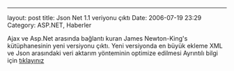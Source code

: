 ---
layout: post
title: Json Net 1.1 veriyonu çıktı
Date: 2006-07-19 23:29
Category: ASP.NET, Haberler

Ajax ve Asp.Net arasında bağlantı kuran James Newton-King's
kütüphanesinin yeni versiyonu çıktı. Yeni versiyonda en büyük ekleme XML
ve Json arasındaki veri aktarım yönteminin optimize edilmesi Ayrıntılı
bilgi için [tıklayınız][]

  [tıklayınız]: http://www.newtonsoft.com/blog/
